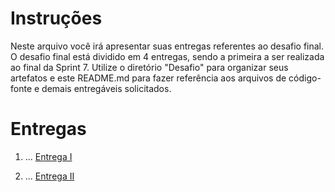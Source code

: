 
# Instruções


Neste arquivo você irá apresentar suas entregas referentes ao desafio final. 
O desafio final está dividido em 4 entregas, sendo a primeira a ser realizada ao final da Sprint 7. Utilize o diretório "Desafio" para organizar seus artefatos e este README.md para fazer referência aos arquivos de código-fonte e demais entregáveis solicitados.


# Entregas


1. ...
[Entrega I](etapa-1/entrega.txt)


2. ...
[Entrega II](etapa-2/entrega.txt)




